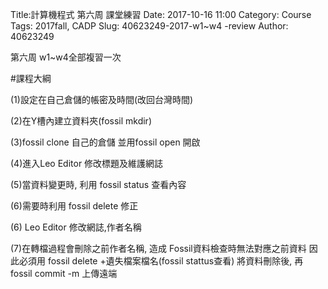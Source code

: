 Title:計算機程式 第六周 課堂練習
Date: 2017-10-16 11:00
Category: Course
Tags: 2017fall, CADP
Slug: 40623249-2017-w1~w4 -review
Author: 40623249

第六周 w1~w4全部複習一次

<!-- PELICAN_END_SUMMARY -->

#課程大綱
 
(1)設定在自己倉儲的帳密及時間(改回台灣時間)
 
(2)在Y槽內建立資料夾(fossil mkdir)
 
(3)fossil clone 自己的倉儲 並用fossil open 開啟 
  
(4)進入Leo Editor 修改標題及維護網誌
 
(5)當資料變更時, 利用 fossil status 查看內容
 
(6)需要時利用 fossil delete 修正
 
(6) Leo Editor 修改網誌,作者名稱
 
(7)在轉檔過程會刪除之前作者名稱, 造成 Fossil資料檢查時無法對應之前資料
     因此必須用 fossil delete +遺失檔案檔名(fossil stattus查看) 將資料刪除後, 再 fossil commit -m 上傳遠端
 
